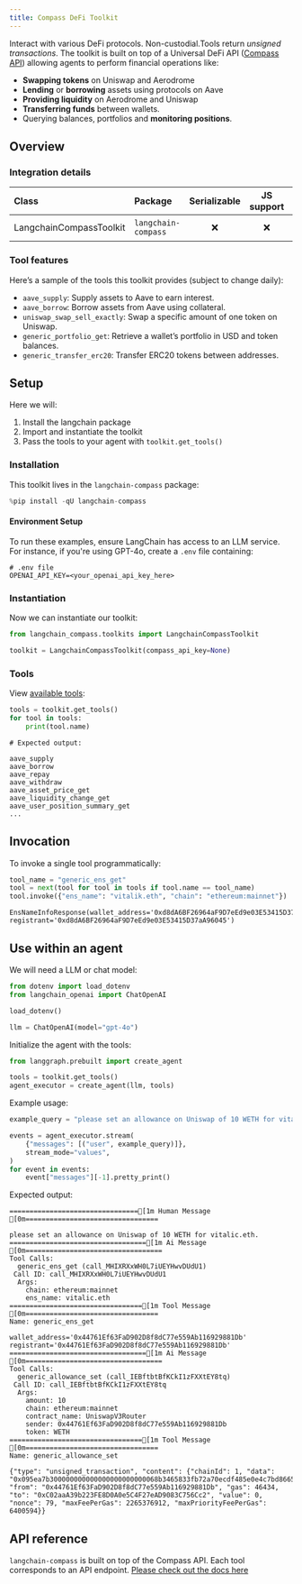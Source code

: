 ```yaml
---
title: Compass DeFi Toolkit
---
```


Interact with various DeFi protocols. Non-custodial.Tools return *unsigned transactions*. The toolkit is built on top of a Universal DeFi API ([Compass API](https://api.compasslabs.ai/)) allowing agents to perform financial operations like:

- **Swapping tokens** on Uniswap and Aerodrome
- **Lending** or **borrowing** assets using protocols on Aave
- **Providing liquidity** on Aerodrome and Uniswap
- **Transferring funds** between wallets.
- Querying balances, portfolios and **monitoring positions**.

## Overview

### Integration details

| Class                    | Package             | Serializable | JS support |                                         Package latest                                         |
|:-------------------------|:--------------------| :---: | :---: |:----------------------------------------------------------------------------------------------:|
| LangchainCompassToolkit  | `langchain-compass` | ❌ | ❌ | ![PyPI - Version](https://img.shields.io/pypi/v/langchain-compass?style=flat-square&label=%20) |

### Tool features

Here’s a sample of the tools this toolkit provides (subject to change daily):

- `aave_supply`: Supply assets to Aave to earn interest.
- `aave_borrow`: Borrow assets from Aave using collateral.
- `uniswap_swap_sell_exactly`: Swap a specific amount of one token on Uniswap.
- `generic_portfolio_get`: Retrieve a wallet’s portfolio in USD and token balances.
- `generic_transfer_erc20`: Transfer ERC20 tokens between addresses.


## Setup

Here we will:

1. Install the langchain package
2. Import and instantiate the toolkit
3. Pass the tools to your agent with `toolkit.get_tools()`

### Installation

This toolkit lives in the `langchain-compass` package:


```python
%pip install -qU langchain-compass
```

#### Environment Setup

To run these examples, ensure LangChain has access to an LLM service. For instance, if you're using GPT-4o, create a `.env` file containing:

```plaintext
# .env file
OPENAI_API_KEY=<your_openai_api_key_here>
```

### Instantiation

Now we can instantiate our toolkit:


```python
from langchain_compass.toolkits import LangchainCompassToolkit

toolkit = LangchainCompassToolkit(compass_api_key=None)
```

### Tools

View [available tools](#tool-features):


```python
tools = toolkit.get_tools()
for tool in tools:
    print(tool.name)
```

```
# Expected output:

aave_supply
aave_borrow
aave_repay
aave_withdraw
aave_asset_price_get
aave_liquidity_change_get
aave_user_position_summary_get
...
```

## Invocation

To invoke a single tool programmatically:


```python
tool_name = "generic_ens_get"
tool = next(tool for tool in tools if tool.name == tool_name)
tool.invoke({"ens_name": "vitalik.eth", "chain": "ethereum:mainnet"})
```



```output
EnsNameInfoResponse(wallet_address='0xd8dA6BF26964aF9D7eEd9e03E53415D37aA96045', registrant='0xd8dA6BF26964aF9D7eEd9e03E53415D37aA96045')
```


## Use within an agent

We will need a LLM or chat model:


```python
from dotenv import load_dotenv
from langchain_openai import ChatOpenAI

load_dotenv()

llm = ChatOpenAI(model="gpt-4o")
```

Initialize the agent with the tools:


```python
from langgraph.prebuilt import create_agent

tools = toolkit.get_tools()
agent_executor = create_agent(llm, tools)
```

Example usage:


```python
example_query = "please set an allowance on Uniswap of 10 WETH for vitalic.eth."  # spelt wrong intentionally

events = agent_executor.stream(
    {"messages": [("user", example_query)]},
    stream_mode="values",
)
for event in events:
    event["messages"][-1].pretty_print()
```

Expected output:
```
================================[1m Human Message [0m=================================

please set an allowance on Uniswap of 10 WETH for vitalic.eth.
==================================[1m Ai Message [0m==================================
Tool Calls:
  generic_ens_get (call_MHIXRXxWH0L7iUEYHwvDUdU1)
 Call ID: call_MHIXRXxWH0L7iUEYHwvDUdU1
  Args:
    chain: ethereum:mainnet
    ens_name: vitalic.eth
=================================[1m Tool Message [0m=================================
Name: generic_ens_get

wallet_address='0x44761Ef63FaD902D8f8dC77e559Ab116929881Db' registrant='0x44761Ef63FaD902D8f8dC77e559Ab116929881Db'
==================================[1m Ai Message [0m==================================
Tool Calls:
  generic_allowance_set (call_IEBftbtBfKCkI1zFXXtEY8tq)
 Call ID: call_IEBftbtBfKCkI1zFXXtEY8tq
  Args:
    amount: 10
    chain: ethereum:mainnet
    contract_name: UniswapV3Router
    sender: 0x44761Ef63FaD902D8f8dC77e559Ab116929881Db
    token: WETH
=================================[1m Tool Message [0m=================================
Name: generic_allowance_set

{"type": "unsigned_transaction", "content": {"chainId": 1, "data": "0x095ea7b300000000000000000000000068b3465833fb72a70ecdf485e0e4c7bd8665fc450000000000000000000000000000000000000000000000008ac7230489e80000", "from": "0x44761Ef63FaD902D8f8dC77e559Ab116929881Db", "gas": 46434, "to": "0xC02aaA39b223FE8D0A0e5C4F27eAD9083C756Cc2", "value": 0, "nonce": 79, "maxFeePerGas": 2265376912, "maxPriorityFeePerGas": 6400594}}

```

## API reference

`langchain-compass` is built on top of the Compass API. Each tool corresponds to an API endpoint. [Please check out the docs here](https://api.compasslabs.ai/)
